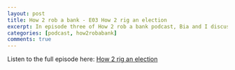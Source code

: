 ```yaml
---
layout: post
title: How 2 rob a bank - E03 How 2 rig an election
excerpt: In episode three of How 2 rob a bank podcast, Bia and I discuss some of the key mathematical concepts in voting, focusing on political elections in some Western countries, as well as Brexit.
categories: [podcast, how2robabank]
comments: true
---
```


Listen to the full episode here: [How 2 rig an election](https://anchor.fm/how2robabank/episodes/How-2-rig-an-election-emtd5f)